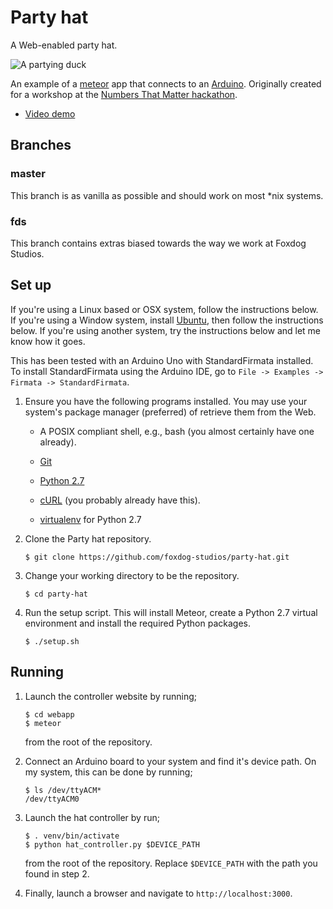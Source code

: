 Party hat
=========

A Web-enabled party hat.

![A partying
duck](https://raw.github.com/foxdog-studios/party-hat/master/webapp/public/shortcut-icon.png)

An example of a [meteor](http://meteor.com) app that connects to an
[Arduino](http://arduino.cc). Originally created for
a workshop at the [Numbers That Matter hackathon](http://numbersmatter.info/).

- [Video demo](https://vine.co/v/MbDVpzlLOvY)


Branches
--------

### master

This branch is as vanilla as possible and should work on most \*nix systems.


### fds

This branch contains extras biased towards the way we work at Foxdog Studios.


Set up
------

If you're using a Linux based or OSX system, follow the instructions below. If
you're using a Window system, install [Ubuntu](http://www.ubuntu.com/desktop),
then follow the instructions below. If you're using another system, try the
instructions below and let me know how it goes.

This has been tested with an Arduino Uno with StandardFirmata installed. To
install StandardFirmata using the Arduino IDE, go to `File -> Examples ->
Firmata -> StandardFirmata`.


1.  Ensure you have the following programs installed. You may use your system's
    package manager (preferred) of retrieve them from the Web.

    * A POSIX compliant shell, e.g., bash (you almost certainly have one
      already).

    * [Git](http://git-scm.com/downloads)

    * [Python 2.7](https://www.python.org/download/releases/2.7.6/)

    * [cURL](http://curl.haxx.se/download.html) (you probably already have
      this).

    * [virtualenv](http://www.virtualenv.org/en/latest/) for Python 2.7


2.  Clone the Party hat repository.

    ```shell
    $ git clone https://github.com/foxdog-studios/party-hat.git
    ```

3.  Change your working directory to be the repository.

    ```shell
    $ cd party-hat
    ```

5.  Run the setup script. This will install Meteor, create a Python 2.7 virtual
    environment and install the required Python packages.

    ```shell
    $ ./setup.sh
    ```

Running
-------

1. Launch the controller website by running;

    ```shell
    $ cd webapp
    $ meteor
    ```

    from the root of the repository.

2. Connect an Arduino board to your system and find it's device path. On my
   system, this can be done by running;

   ```shell
   $ ls /dev/ttyACM*
   /dev/ttyACM0
   ```

3. Launch the hat controller by run;

    ```shell
    $ . venv/bin/activate
    $ python hat_controller.py $DEVICE_PATH
    ```

    from the root of the repository. Replace `$DEVICE_PATH` with the path you
    found in step 2.

4. Finally, launch a browser and navigate to `http://localhost:3000`.

